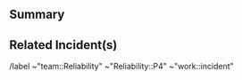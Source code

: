 ## Summary

<!--
Investigations are for any followup to an incident after it is resolved
Give context here about the investigation

In some cases we use an investigation to track alert silences while they are active.
-->

## Related Incident(s)

<!--
Note the originating incident(s) and link known related incidents/other issues.

If you are opening this issue without using an incident "Related issue" link, please
uncomment the following two lines to link to the related incident.

/relate gitlab-com/gl-infra/production#ISSUE_ID

Originating issue(s): gitlab-com/gl-infra/production#ISSUE_ID
-->


/label ~"team::Reliability" ~"Reliability::P4" ~"work::incident"
